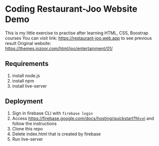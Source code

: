 # Coding Restaurant-Joo Website Demo
This is my little exercise to practise after learning HTML, CSS, Boostrap courses
You can visit link: https://restaurant-joo.web.app to see previous result
Original website: https://themes.jozoor.com/html/joo/entertainment/01/
 
## Requirements
1. install node.js
2. install npm
3. install live-server

## Deployment
1. Sign in firebase CLI with `firebase login`
2. Access https://firebase.google.com/docs/hosting/quickstart?hl=vi and follow the instructions
3. Clone this repo
4. Delete index.html that is created by firebase
5. Run live-server